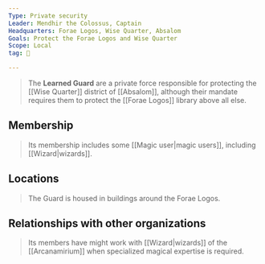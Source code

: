 ```yaml
---
Type: Private security
Leader: Mendhir the Colossus, Captain
Headquarters: Forae Logos, Wise Quarter, Absalom
Goals: Protect the Forae Logos and Wise Quarter
Scope: Local
tag: 👥

---
```


> The **Learned Guard** are a private force responsible for protecting the [[Wise Quarter]] district of [[Absalom]], although their mandate requires them to protect the [[Forae Logos]] library above all else.



## Membership

> Its membership includes some [[Magic user|magic users]], including [[Wizard|wizards]].


## Locations

> The Guard is housed in buildings around the Forae Logos.


## Relationships with other organizations

> Its members have might work with [[Wizard|wizards]] of the [[Arcanamirium]] when specialized magical expertise is required.







